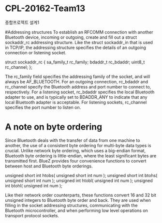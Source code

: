 # CPL-20162-Team13
종합프로젝트 설계1

#Addressing structures
To establish an RFCOMM connection with another Bluetooth device, incoming or outgoing, create and fill out a struct sockaddr_rc addressing structure. Like the struct sockaddr_in that is used in TCP/IP, the addressing structure specifies the details of an outgoing connection or listening socket.


struct sockaddr_rc {
	sa_family_t	rc_family;
	bdaddr_t	rc_bdaddr;
	uint8_t		rc_channel;
};

The rc_family field specifies the addressing family of the socket, and will always be AF_BLUETOOTH. For an outgoing connection, rc_bdaddr and rc_channel specify the Bluetooth address and port number to connect to, respectively. For a listening socket, rc_bdaddr specifies the local Bluetooth adapter to use, and is typically set to BDADDR_ANY to indicate that any local Bluetooth adapter is acceptable. For listening sockets, rc_channel specifies the port number to listen on.

# A note on byte ordering
Since Bluetooth deals with the transfer of data from one machine to another, the use of a consistent byte ordering for multi-byte data types is crucial. Unlike network byte ordering, which uses a big-endian format, Bluetooth byte ordering is little-endian, where the least significant bytes are transmitted first. BlueZ provides four convenience functions to convert between host and Bluetooth byte orderings.


unsigned short int htobs( unsigned short int num );
unsigned short int btohs( unsigned short int num );
unsigned int htobl( unsigned int num );
unsigned int btohl( unsigned int num );

Like their network order counterparts, these functions convert 16 and 32 bit unsigned integers to Bluetooth byte order and back. They are used when filling in the socket addressing structures, communicating with the Bluetooth microcontroller, and when performing low level operations on transport protocol sockets.

